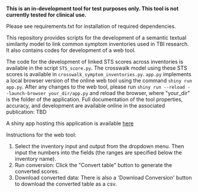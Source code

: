 **This is an in-development tool for test purposes only. This tool is not currently tested for clinical use.**

Please see requirements.txt for installation of required dependencies.

This repository provides scripts for the development of a semantic textual similarity model to link common symptom inventories used in TBI research. It also contains codes for development of a web tool. 

The code for the development of linked STS scores across inventories is available in the script `STS_score.py`. The crosswalk model using these STS scores is available in `crosswalk_symptom_inventories.py`.
`app.py` implements a local browser version of the online web tool using the command `shiny run app.py`. After any changes to the web tool, please run `shiny run --reload --launch-browser your_dir/app.py` and reload the browser, where "your_dir" is the folder of the application.
Full documentation of the tool properties, accuracy, and development are available online in the associated publication: TBD

A shiny app hosting this application is available [here](https://enigma-tools.shinyapps.io/symptom-inventories-calculator/)

Instructions for the web tool:
1) Select the inventory input and output from the dropdown menu. Then input the numbers into the fields (the ranges are specified below the inventory name).
2) Run conversion: Click the "Convert table" button to generate the converted scores.
3) Download converted data: There is also a 'Download Conversion' button to download the converted table as a csv.
